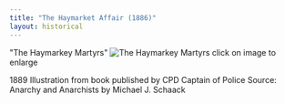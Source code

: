 ```yaml
---
title: "The Haymarket Affair (1886)"
layout: historical
---
```


"The Haymarkey Martyrs"
![The Haymarkey Martyrs](/img/historical/movements/haymarket/pubs/Anarchy154/Anarchy154.jpg)
click on image to enlarge 

1889 Illustration from book published by CPD Captain of Police 
Source: Anarchy and Anarchists by Michael J. Schaack